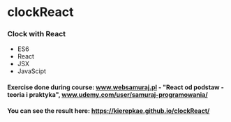 # clockReact


### Clock with React

- ES6 
- React
- JSX
- JavaScipt

#### Exercise done during course: www.websamuraj.pl - "React od podstaw - teoria i praktyka", www.udemy.com/user/samuraj-programowania/

#### You can see the result here:   https://kierepkae.github.io/clockReact/
